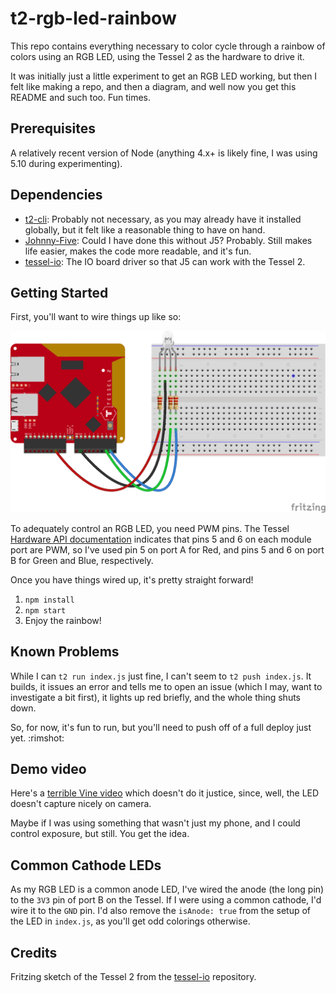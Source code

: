 # t2-rgb-led-rainbow

This repo contains everything necessary to color cycle through a rainbow of
colors using an RGB LED, using the Tessel 2 as the hardware to drive it.

It was initially just a little experiment to get an RGB LED working, but then I
felt like making a repo, and then a diagram, and well now you get this README
and such too. Fun times.

## Prerequisites

A relatively recent version of Node (anything 4.x+ is likely fine, I was using
5.10 during experimenting).

## Dependencies

- [t2-cli](https://github.com/tessel/t2-cli): Probably not necessary, as you
  may already have it installed globally, but it felt like a reasonable thing to
  have on hand.
- [Johnny-Five](http://johnny-five.io/): Could I have done this without J5?
  Probably. Still makes life easier, makes the code more readable, and it's fun.
- [tessel-io](https://github.com/rwaldron/tessel-io): The IO board driver so
  that J5 can work with the Tessel 2.

## Getting Started

First, you'll want to wire things up like so:

![Wiring diagram](fritzing/tessel-rgb-led-rainbow.png)

To adequately control an RGB LED, you need PWM pins. The Tessel [Hardware API
documentation](https://tessel.io/docs/hardwareAPI) indicates that pins 5 and 6
on each module port are PWM, so I've used pin 5 on port A for Red, and pins 5
and 6 on port B for Green and Blue, respectively.

Once you have things wired up, it's pretty straight forward!

1. `npm install`
2. `npm start`
3. Enjoy the rainbow!

## Known Problems

While I can `t2 run index.js` just fine, I can't seem to `t2 push index.js`. It
builds, it issues an error and tells me to open an issue (which I may, want to
investigate a bit first), it lights up red briefly, and the whole thing shuts
down.

So, for now, it's fun to run, but you'll need to push off of a full deploy just
yet. :rimshot:

## Demo video

Here's a [terrible Vine video](https://vine.co/v/itXv2EzX1aM) which doesn't do
it justice, since, well, the LED doesn't capture nicely on camera.

Maybe if I was using something that wasn't just my phone, and I could control
exposure, but still. You get the idea.

## Common Cathode LEDs

As my RGB LED is a common anode LED, I've wired the anode (the long pin) to the
`3V3` pin of port B on the Tessel. If I were using a common cathode, I'd wire it
to the `GND` pin. I'd also remove the `isAnode: true` from the setup of the LED
in `index.js`, as you'll get odd colorings otherwise.

## Credits

Fritzing sketch of the Tessel 2 from the
[tessel-io](https://github.com/rwaldron/tessel-io) repository.
